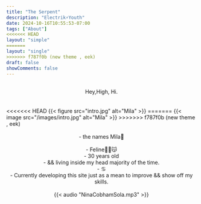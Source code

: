```yaml
---
title: "The Serpent"
description: "Electrik⚡️Youth" 
date: 2024-10-16T10:55:53-07:00
tags: ["About"] 
<<<<<<< HEAD
layout: "simple"
=======
layout: "single"
>>>>>>> f787f0b (new theme , eek)
draft: false
showComments: false
---
```


<br>
<center> Hey,High, Hi. </center></br>
<br>
<<<<<<< HEAD
	{{< figure src="intro.jpg" alt="Mila" >}}
=======
	{{< image src="/images/intro.jpg" alt="Mila" >}}
>>>>>>> f787f0b (new theme , eek)
</br>

<br>
<center>- the names Mila🖤 </center></br>
<center>- Feline✌🏼😽 </center>
<center>- 30 years old </center>
<center>- && living inside my head majority of the time. </center>
<center>- ♋︎ </center>
<center>- Currently developing this site just as a mean to improve && show off my skills.</center>

<br>
<center> {{< audio "NinaCobhamSola.mp3" >}} </center></br>